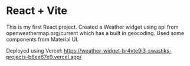 # React + Vite

This is my first React project.
Created a Weather widget using api from openweathermap.org/current which has a built in geocoding. Used some components from Material UI.

Deployed using Vercel: https://weather-widget-br4vte9i3-swastiks-projects-b8ee67e9.vercel.app/
